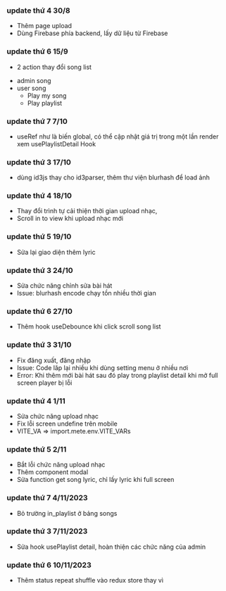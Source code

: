 ### update thứ 4 30/8
- Thêm page upload
- Dùng Firebase phía backend, lấy dữ liệu từ Firebase

### update thứ 6 15/9
- 2 action thay đổi song list
+ admin song
+ user song
   - Play my song
   - Play playlist

### update thứ 7 7/10
- useRef như là biến global, có thể cập nhật giá trị trong một lần render xem usePlaylistDetail Hook


### update thứ 3 17/10
- dùng id3js thay cho id3parser, thêm thư viện blurhash để load ảnh

### update thứ 4 18/10
- Thay đổi trình tự cải thiện thời gian upload nhạc,
- Scroll in to view khi upload nhạc mới

### update thứ 5 19/10
- Sửa lại giao diện thêm lyric

### update thứ 3 24/10
- Sửa chức năng chỉnh sửa bài hát
- Issue: blurhash encode chạy tồn nhiều thời gian


### update thứ 6 27/10
- Thêm hook useDebounce khi click scroll song list

### update thứ 3 31/10
- Fix đăng xuất, đăng nhập
- Issue: Code lăp lại nhiều khi dùng setting menu ở nhiều nơi
- Error: Khi thêm mới bài hát sau đó play trong playlist detail khi mở full screen player bị lỗi

### update thứ 4 1/11
- Sửa chức năng upload nhạc
- Fix lỗi screen undefine trên mobile
- VITE_VA => import.mete.env.VITE_VARs


### update thứ 5 2/11
- Bắt lỗi chức năng upload nhạc
- Thêm component modal
- Sửa function get song lyric, chỉ lấy lyric khi full screen

### update thứ 7 4/11/2023
- Bỏ trường in_playlist ở bảng songs

### update thứ 3 7/11/2023
- Sửa hook usePlaylist detail, hoàn thiện các chức năng của admin


### update thứ 6 10/11/2023
- Thêm status repeat shuffle vào redux store thay vì